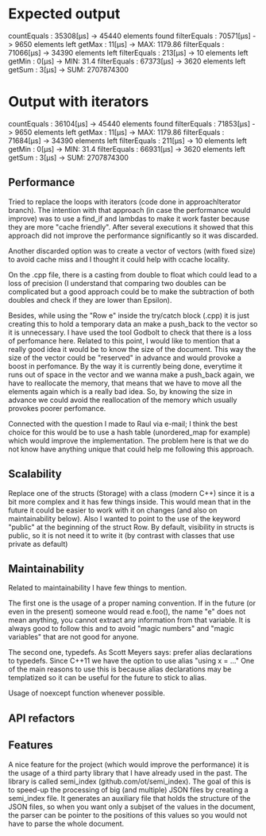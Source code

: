 # Expected output

countEquals : 35308[µs] -> 45440 elements found
filterEquals : 70571[µs] -> 9650 elements left
getMax : 11[µs] -> MAX: 1179.86
filterEquals : 71066[µs] -> 34390 elements left
filterEquals : 213[µs] -> 10 elements left
getMin : 0[µs] -> MIN: 31.4
filterEquals : 67373[µs] -> 3620 elements left
getSum : 3[µs] -> SUM: 2707874300

# Output with iterators

countEquals : 36104[µs] -> 45440 elements found
filterEquals : 71853[µs] -> 9650 elements left
getMax : 11[µs] -> MAX: 1179.86
filterEquals : 71684[µs] -> 34390 elements left
filterEquals : 211[µs] -> 10 elements left
getMin : 0[µs] -> MIN: 31.4
filterEquals : 66931[µs] -> 3620 elements left
getSum : 3[µs] -> SUM: 2707874300

## Performance
Tried to replace the loops with iterators (code done in approachIterator branch). The intention with that approach (in case the performance would improve) was to use a find_if and lambdas to make it work faster because they are more "cache friendly". After several executions it showed that this approach did not improve the performance significantly so it was discarded.

Another discarded option was to create a vector of vectors (with fixed size) to avoid cache miss and I thought it could help with ccache locality. 

On the .cpp file, there is a casting from double to float which could lead to a loss of precision (I understand that comparing two doubles can be complicated but a good approach could be to make the subtraction of both doubles and check if they are lower than Epsilon).

Besides, while using the "Row e" inside the try/catch block (.cpp) it is just creating this to hold a temporary data an make a push_back to the vector so it is unnecessary. I have used the tool Godbolt to check that there is a loss of perfomance here. Related to this point, I would like to mention that a really good idea it would be to know the size of the document. This way the size of the vector could be "reserved" in advance and would provoke a boost in perfomance. By the way it is currently being done, everytime it runs out of space in the vector and we wanna make a push_back again, we have to reallocate the memory, that means that we have to move all the elements again which is a really bad idea. So, by knowing the size in advance we could avoid the reallocation of the memory which usually provokes poorer perfomance.

Connected with the question I made to Raul via e-mail; I think the best choice for this would be to use a hash table (unordered_map for example) which would improve the implementation. The problem here is that we do not know have anything unique that could help me following this approach.

## Scalability 
Replace one of the structs (Storage) with a class (modern C++) since it is a bit more complex and it has few things inside. This would mean that in the future it could be easier to work with it on changes (and also on maintainability below). Also I wanted to point to the use of the keyword "public" at the beginning of the struct Row. By default, visibility in structs is public, so it is not need it to write it (by contrast with classes that use private as default)

## Maintainability
Related to maintainability I have few things to mention. 

The first one is the usage of a proper naming convention. If in the future (or even in the present) someone would read e.foo(), the name "e" does not mean anything, you cannot extract any information from that variable. It is always good to follow this and to avoid "magic numbers" and "magic variables" that are not good for anyone.

The second one, typedefs. As Scott Meyers says: prefer alias declarations to typedefs. Since C++11 we have the option to use alias "using x = ..." One of the main reasons to use this is because alias declarations may be templatized so it can be useful for the future to stick to alias.

Usage of noexcept function whenever possible.

## API refactors


## Features

A nice feature for the project (which would improve the performance) it is the usage of a third party library that I have already used in the past. The library is called semi_index (github.com/ot/semi_index). The goal of this is to speed-up the processing of big (and multiple) JSON files by creating a semi_index file. It generates an auxiliary file that holds the structure of the JSON files, so when you want only a subjset of the values in the document, the parser can be pointer to the positions of this values so you would not have to parse the whole document.

